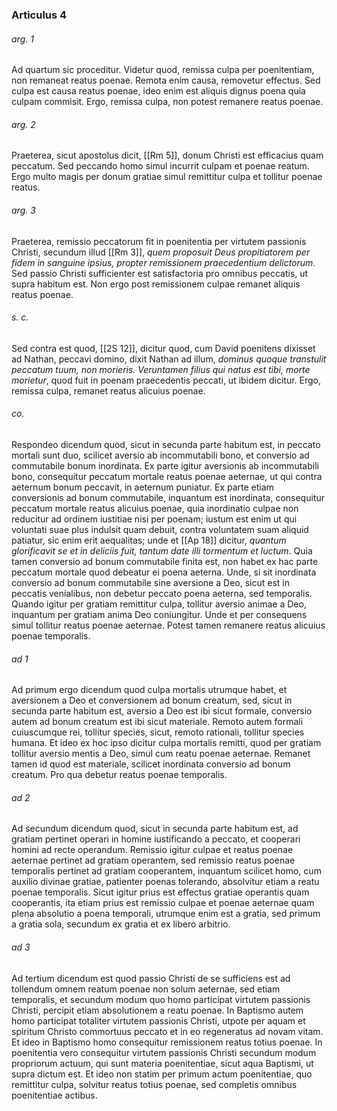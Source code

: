 ### Articulus 4

###### arg. 1
Ad quartum sic proceditur. Videtur quod, remissa culpa per poenitentiam, non remaneat reatus poenae. Remota enim causa, removetur effectus. Sed culpa est causa reatus poenae, ideo enim est aliquis dignus poena quia culpam commisit. Ergo, remissa culpa, non potest remanere reatus poenae.

###### arg. 2
Praeterea, sicut apostolus dicit, [[Rm 5]], donum Christi est efficacius quam peccatum. Sed peccando homo simul incurrit culpam et poenae reatum. Ergo multo magis per donum gratiae simul remittitur culpa et tollitur poenae reatus.

###### arg. 3
Praeterea, remissio peccatorum fit in poenitentia per virtutem passionis Christi, secundum illud [[Rm 3]], *quem proposuit Deus propitiatorem per fidem in sanguine ipsius, propter remissionem praecedentium delictorum*. Sed passio Christi sufficienter est satisfactoria pro omnibus peccatis, ut supra habitum est. Non ergo post remissionem culpae remanet aliquis reatus poenae.

###### s. c.
Sed contra est quod, [[2S 12]], dicitur quod, cum David poenitens dixisset ad Nathan, peccavi domino, dixit Nathan ad illum, *dominus quoque transtulit peccatum tuum, non morieris. Veruntamen filius qui natus est tibi, morte morietur*, quod fuit in poenam praecedentis peccati, ut ibidem dicitur. Ergo, remissa culpa, remanet reatus alicuius poenae.

###### co.
Respondeo dicendum quod, sicut in secunda parte habitum est, in peccato mortali sunt duo, scilicet aversio ab incommutabili bono, et conversio ad commutabile bonum inordinata. Ex parte igitur aversionis ab incommutabili bono, consequitur peccatum mortale reatus poenae aeternae, ut qui contra aeternum bonum peccavit, in aeternum puniatur. Ex parte etiam conversionis ad bonum commutabile, inquantum est inordinata, consequitur peccatum mortale reatus alicuius poenae, quia inordinatio culpae non reducitur ad ordinem iustitiae nisi per poenam; iustum est enim ut qui voluntati suae plus indulsit quam debuit, contra voluntatem suam aliquid patiatur, sic enim erit aequalitas; unde et [[Ap 18]] dicitur, *quantum glorificavit se et in deliciis fuit, tantum date illi tormentum et luctum*. Quia tamen conversio ad bonum commutabile finita est, non habet ex hac parte peccatum mortale quod debeatur ei poena aeterna. Unde, si sit inordinata conversio ad bonum commutabile sine aversione a Deo, sicut est in peccatis venialibus, non debetur peccato poena aeterna, sed temporalis. Quando igitur per gratiam remittitur culpa, tollitur aversio animae a Deo, inquantum per gratiam anima Deo coniungitur. Unde et per consequens simul tollitur reatus poenae aeternae. Potest tamen remanere reatus alicuius poenae temporalis.

###### ad 1
Ad primum ergo dicendum quod culpa mortalis utrumque habet, et aversionem a Deo et conversionem ad bonum creatum, sed, sicut in secunda parte habitum est, aversio a Deo est ibi sicut formale, conversio autem ad bonum creatum est ibi sicut materiale. Remoto autem formali cuiuscumque rei, tollitur species, sicut, remoto rationali, tollitur species humana. Et ideo ex hoc ipso dicitur culpa mortalis remitti, quod per gratiam tollitur aversio mentis a Deo, simul cum reatu poenae aeternae. Remanet tamen id quod est materiale, scilicet inordinata conversio ad bonum creatum. Pro qua debetur reatus poenae temporalis.

###### ad 2
Ad secundum dicendum quod, sicut in secunda parte habitum est, ad gratiam pertinet operari in homine iustificando a peccato, et cooperari homini ad recte operandum. Remissio igitur culpae et reatus poenae aeternae pertinet ad gratiam operantem, sed remissio reatus poenae temporalis pertinet ad gratiam cooperantem, inquantum scilicet homo, cum auxilio divinae gratiae, patienter poenas tolerando, absolvitur etiam a reatu poenae temporalis. Sicut igitur prius est effectus gratiae operantis quam cooperantis, ita etiam prius est remissio culpae et poenae aeternae quam plena absolutio a poena temporali, utrumque enim est a gratia, sed primum a gratia sola, secundum ex gratia et ex libero arbitrio.

###### ad 3
Ad tertium dicendum est quod passio Christi de se sufficiens est ad tollendum omnem reatum poenae non solum aeternae, sed etiam temporalis, et secundum modum quo homo participat virtutem passionis Christi, percipit etiam absolutionem a reatu poenae. In Baptismo autem homo participat totaliter virtutem passionis Christi, utpote per aquam et spiritum Christo commortuus peccato et in eo regeneratus ad novam vitam. Et ideo in Baptismo homo consequitur remissionem reatus totius poenae. In poenitentia vero consequitur virtutem passionis Christi secundum modum propriorum actuum, qui sunt materia poenitentiae, sicut aqua Baptismi, ut supra dictum est. Et ideo non statim per primum actum poenitentiae, quo remittitur culpa, solvitur reatus totius poenae, sed completis omnibus poenitentiae actibus.

